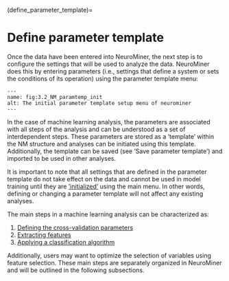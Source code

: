 (define_parameter_template)=
# Define parameter template

Once the data have been entered into NeuroMiner, the next step is to configure the settings that will be used to analyze the data. NeuroMiner does this by entering parameters (i.e., settings that define a system or sets the conditions of its operation) using the parameter template menu:

```{figure} Images/NM_paramtemp_init.png
---
name: fig:3.2_NM_paramtemp_init
alt: The initial parameter template setup menu of neurominer
---
```

In the case of machine learning analysis, the parameters are associated with all steps of the analysis and can be understood as a set of interdependent steps. These parameters are stored as a ’template’ within the NM structure and analyses can be initiated using this template. Additionally, the template can be saved (see ’Save parameter template’) and imported to be used in other analyses.

It is important to note that all settings that are defined in the parameter template do not take effect on the data and cannot be used in model training until they are [’initialized’](initialize_delete_analyses) using the main menu. In other words, defining or changing a parameter template will not affect any existing analyses.

The main steps in a machine learning analysis can be characterized as:
1. [Defining the cross-validation parameters](3.2.01_paramtemp_cv_settings)
2. [Extracting features](preprocessing_pipeline)
3. [Applying a classification algorithm](paramtemp_classification_algorithm)

Additionally, users may want to optimize the selection of variables using feature selection. These main steps are separately organized in NeuroMiner and will be outlined in the following subsections.
